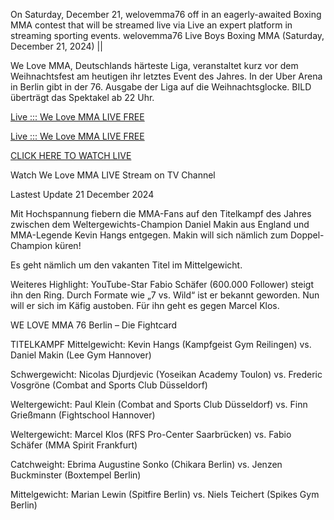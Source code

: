 On Saturday, December 21, welovemma76 off in an eagerly-awaited Boxing MMA contest that will be streamed live via Live an expert platform in streaming sporting events. welovemma76 Live Boys Boxing MMA (Saturday, December 21, 2024) ||

We Love MMA, Deutschlands härteste Liga, veranstaltet kurz vor dem Weihnachtsfest am heutigen ihr letztes Event des Jahres. In der Uber Arena in Berlin gibt in der 76. Ausgabe der Liga auf die Weihnachtsglocke. BILD überträgt das Spektakel ab 22 Uhr.

[Live ::: We Love MMA LIVE FREE](https://watchespnorg.blogspot.com/2024/09/2024-mma-live.html)

[Live ::: We Love MMA LIVE FREE](https://watchespnorg.blogspot.com/2024/09/2024-mma-live.html)

[CLICK HERE TO WATCH LIVE](https://watchespnorg.blogspot.com/2024/09/2024-mma-live.html)

Watch We Love MMA LIVE Stream on TV Channel

Lastest Update 21 December 2024

Mit Hochspannung fiebern die MMA-Fans auf den Titelkampf des Jahres zwischen dem Weltergewichts-Champion Daniel Makin aus England und MMA-Legende Kevin Hangs entgegen. Makin will sich nämlich zum Doppel-Champion küren!

Es geht nämlich um den vakanten Titel im Mittelgewicht.

Weiteres Highlight: YouTube-Star Fabio Schäfer (600.000 Follower) steigt ihn den Ring. Durch Formate wie „7 vs. Wild“ ist er bekannt geworden. Nun will er sich im Käfig austoben. Für ihn geht es gegen Marcel Klos.

WE LOVE MMA 76 Berlin – Die Fightcard

TITELKAMPF Mittelgewicht: Kevin Hangs (Kampfgeist Gym Reilingen) vs. Daniel Makin (Lee Gym Hannover)

Schwergewicht: Nicolas Djurdjevic (Yoseikan Academy Toulon) vs. Frederic Vosgröne (Combat and Sports Club Düsseldorf)

Weltergewicht: Paul Klein (Combat and Sports Club Düsseldorf) vs. Finn Grießmann (Fightschool Hannover)

Weltergewicht: Marcel Klos (RFS Pro-Center Saarbrücken) vs. Fabio Schäfer (MMA Spirit Frankfurt)

Catchweight: Ebrima Augustine Sonko (Chikara Berlin) vs. Jenzen Buckminster (Boxtempel Berlin)

Mittelgewicht: Marian Lewin (Spitfire Berlin) vs. Niels Teichert (Spikes Gym Berlin)
